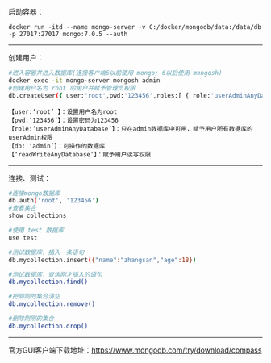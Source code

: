 启动容器：

```
docker run -itd --name mongo-server -v C:/docker/mongodb/data:/data/db -p 27017:27017 mongo:7.0.5 --auth
```



---



创建用户：

```bash
#进入容器并进入数据库(连接客户端6以前使用 mongo; 6以后使用 mongosh)
docker exec -it mongo-server mongosh admin
#创建用户名为 root 的用户并赋予管理员权限
db.createUser({ user:'root',pwd:'123456',roles:[ { role:'userAdminAnyDatabase', db: 'admin'},'readWriteAnyDatabase']});
```

```
【user:‘root’ 】：设置用户名为root
【pwd:‘123456’】：设置密码为123456
【role:‘userAdminAnyDatabase’】：只在admin数据库中可用，赋予用户所有数据库的userAdmin权限
【db: ‘admin’】：可操作的数据库
【‘readWriteAnyDatabase’】：赋予用户读写权限
```



---



连接、测试：

```bash
#连接mongo数据库
db.auth('root', '123456')
#查看集合
show collections

#使用 test 数据库
use test

#测试数据库，插入一条语句
db.mycollection.insert({"name":"zhangsan","age":18})

#测试数据库，查询刚才插入的语句
db.mycollection.find()

#把刚刚的集合清空
db.mycollection.remove()

#删除刚刚的集合
db.mycollection.drop()
```



---



官方GUI客户端下载地址：https://www.mongodb.com/try/download/compass
